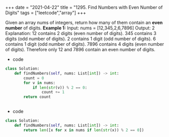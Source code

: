 +++ 
date = "2021-04-22"
title = "1295. Find Numbers with Even Number of Digits"
tags = ["leetcode","array"]
+++

Given an array nums of integers, return how many of them contain an **even number** of digits. 
**Example 1:**
Input: nums = [12,345,2,6,7896] Output: 2 Explanation: 12 contains 2 digits (even number of digits).  345 contains 3 digits (odd number of digits).  2 contains 1 digit (odd number of digits).  6 contains 1 digit (odd number of digits).  7896 contains 4 digits (even number of digits).  Therefore only 12 and 7896 contain an even number of digits.

- code
```py
class Solution:
    def findNumbers(self, nums: List[int]) -> int:
        count = 0
        for v in nums:
            if len(str(v)) % 2 == 0:
                count += 1
        return count
        

```
- code
```py
class Solution:
    def findNumbers(self, nums: List[int]) -> int:
        return len([x for x in nums if len(str(x)) % 2 == 0])

```
